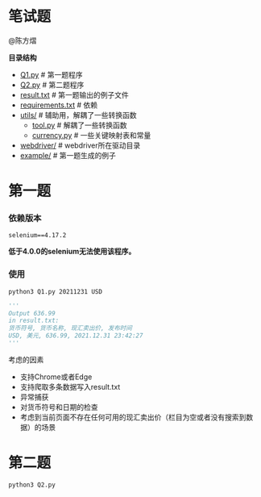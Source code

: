 # 笔试题

@陈方熠

**目录结构**

- [Q1.py](./Q1.py)                   # 第一题程序
- [Q2.py](./Q2.py)                   # 第二题程序
- [result.txt](./result.txt)         # 第一题输出的例子文件
- [requirements.txt](./requirements.txt) # 依赖
- [utils/](./utils)                   # 辅助用，解耦了一些转换函数
  - [tool.py](./utils/tool.py)       # 解耦了一些转换函数
  - [currency.py](./utils/currency.py)   # 一些关键映射表和常量
- [webdriver/](./webdriver)           # webdriver所在驱动目录
- [example/](./webdriver/example)   # 第一题生成的例子

# 第一题

### 依赖版本

```
selenium==4.17.2
```

**低于4.0.0的selenium无法使用该程序。**

### 使用

```shell
python3 Q1.py 20211231 USD
```

```python
'''
Output 636.99
in result.txt:
货币符号, 货币名称, 现汇卖出价, 发布时间
USD, 美元, 636.99, 2021.12.31 23:42:27
'''
```

考虑的因素

*   支持Chrome或者Edge
*   支持爬取多条数据写入result.txt
*   异常捕获
*   对货币符号和日期的检查
*   考虑到当前页面不存在任何可用的现汇卖出价（栏目为空或者没有搜索到数据）的场景

# 第二题

```shell
python3 Q2.py
```

